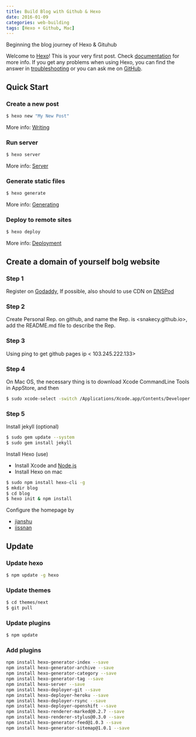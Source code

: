 ```yaml
---
title: Build Blog with Github & Hexo
date: 2016-01-09
categories: web-building
tags: [Hexo + Github, Mac]
---
```


Beginning the blog journey of Hexo & Gituhub
<!--more-->

Welcome to [Hexo](https://hexo.io/)! This is your very first post. Check [documentation](https://hexo.io/docs/) for more info. If you get any problems when using Hexo, you can find the answer in [troubleshooting](https://hexo.io/docs/troubleshooting.html) or you can ask me on [GitHub](https://github.com/hexojs/hexo/issues).

## Quick Start

### Create a new post

``` bash
$ hexo new "My New Post"
```

More info: [Writing](https://hexo.io/docs/writing.html)

### Run server

``` bash
$ hexo server
```

More info: [Server](https://hexo.io/docs/server.html)

### Generate static files

``` bash
$ hexo generate
```

More info: [Generating](https://hexo.io/docs/generating.html)

### Deploy to remote sites

``` bash
$ hexo deploy
```

More info: [Deployment](https://hexo.io/docs/deployment.html)




## Create a domain of yourself bolg website

### Step 1

Register on [Godaddy](https://support.dnspod.cn/Kb/showarticle/tsid/42/),  If possible, also should to use CDN on [DNSPod](https://www.dnspod.cn/)

### Step 2

Create Personal Rep. on github, and name the Rep. is <snakecy.github.io>, add the README.md file to describe the Rep.

### Step 3

Using ping to get github pages ip  < 103.245.222.133>

### Step 4

On Mac OS, the necessary thing is to download Xcode CommandLine Tools in AppStore, and then
<!-- download Xcode and install, then xcode-select --install -->
``` bash
$ sudo xcode-select -switch /Applications/Xcode.app/Contents/Developer
```

### Step 5

Install jekyll (optional)
``` bash
$ sudo gem update --system
$ sudo gem install jekyll
```

Install Hexo (use)
- Install Xcode and [Node.js](https://nodejs.org/en/)
- Install Hexo on mac

``` bash
$ sudo npm install hexo-cli -g
$ mkdir blog
$ cd blog
$ hexo init & npm install
```

Configure the homepage by
- [jianshu]( http://www.jianshu.com/p/73779eacb494)
- [iissnan]( http://theme-next.iissnan.com)


## Update
### Update hexo
``` bash
$ npm update -g hexo
```

### Update themes
``` bash
$ cd themes/next
$ git pull
```

### Update plugins
``` bash
$ npm update
```  

### Add plugins

``` bash
npm install hexo-generator-index --save
npm install hexo-generator-archive --save
npm install hexo-generator-category --save
npm install hexo-generator-tag --save
npm install hexo-server --save
npm install hexo-deployer-git --save
npm install hexo-deployer-heroku --save
npm install hexo-deployer-rsync --save
npm install hexo-deployer-openshift --save
npm install hexo-renderer-marked@0.2.7 --save
npm install hexo-renderer-stylus@0.3.0 --save
npm install hexo-generator-feed@1.0.3 --save
npm install hexo-generator-sitemap@1.0.1 --save
```
